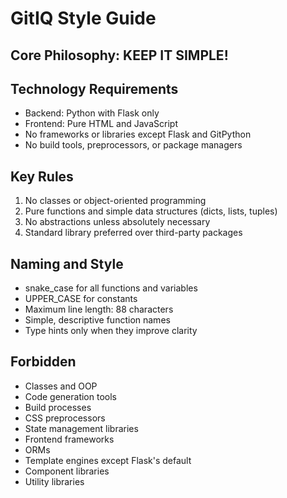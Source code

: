 # GitIQ Style Guide

## Core Philosophy: KEEP IT SIMPLE!

## Technology Requirements
- Backend: Python with Flask only
- Frontend: Pure HTML and JavaScript
- No frameworks or libraries except Flask and GitPython
- No build tools, preprocessors, or package managers

## Key Rules
1. No classes or object-oriented programming
2. Pure functions and simple data structures (dicts, lists, tuples)
3. No abstractions unless absolutely necessary
4. Standard library preferred over third-party packages

## Naming and Style
- snake_case for all functions and variables
- UPPER_CASE for constants
- Maximum line length: 88 characters
- Simple, descriptive function names
- Type hints only when they improve clarity

## Forbidden
- Classes and OOP
- Code generation tools
- Build processes
- CSS preprocessors
- State management libraries
- Frontend frameworks
- ORMs
- Template engines except Flask's default
- Component libraries
- Utility libraries

